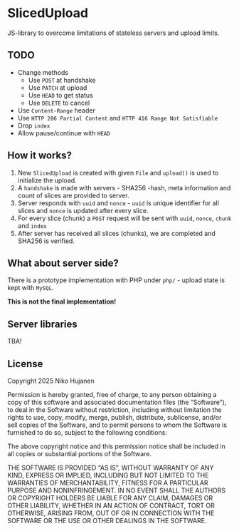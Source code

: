 # SlicedUpload

JS-library to overcome limitations of stateless servers and upload limits.

## TODO

- Change methods
  - Use `POST` at handshake
  - Use `PATCH` at upload
  - Use `HEAD` to get status
  - Use `DELETE` to cancel
- Use `Content-Range` header
- Use `HTTP 206 Partial Content` and `HTTP 416 Range Not Satisfiable`
- Drop `index`
- Allow pause/continue with `HEAD`

## How it works?

1. New `SlicedUpload` is created with given `File` and `upload()` is used to initialize the upload.
2. A `handshake` is made with servers - SHA256 -hash, meta information and count of slices are provided to server.
3. Server responds with `uuid` and `nonce` - `uuid` is unique identifier for all slices and `nonce` is updated after every slice.
4. For every slice (chunk) a `POST` request will be sent with `uuid`, `nonce`, `chunk` and `index`
5. After server has received all slices (chunks), we are completed and SHA256 is verified.

## What about server side?

There is a prototype implementation with PHP under `php/` - upload state is kept with `MySQL`.

**This is not the final implementation!**

## Server libraries

TBA!

## License

Copyright 2025 Niko Hujanen

Permission is hereby granted, free of charge, to any person obtaining a copy of this software and associated documentation files (the “Software”), to deal in the Software without restriction, including without limitation the rights to use, copy, modify, merge, publish, distribute, sublicense, and/or sell copies of the Software, and to permit persons to whom the Software is furnished to do so, subject to the following conditions:

The above copyright notice and this permission notice shall be included in all copies or substantial portions of the Software.

THE SOFTWARE IS PROVIDED “AS IS”, WITHOUT WARRANTY OF ANY KIND, EXPRESS OR IMPLIED, INCLUDING BUT NOT LIMITED TO THE WARRANTIES OF MERCHANTABILITY, FITNESS FOR A PARTICULAR PURPOSE AND NONINFRINGEMENT. IN NO EVENT SHALL THE AUTHORS OR COPYRIGHT HOLDERS BE LIABLE FOR ANY CLAIM, DAMAGES OR OTHER LIABILITY, WHETHER IN AN ACTION OF CONTRACT, TORT OR OTHERWISE, ARISING FROM, OUT OF OR IN CONNECTION WITH THE SOFTWARE OR THE USE OR OTHER DEALINGS IN THE SOFTWARE.